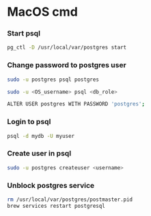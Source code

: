 # MacOS cmd

### Start psql
```bash
pg_ctl -D /usr/local/var/postgres start
```

### Change password to postgres user
```bash
sudo -u postgres psql postgres

sudo -u <OS_username> psql <db_role>

ALTER USER postgres WITH PASSWORD 'postgres';
```

### Login to psql
```bash
psql -d mydb -U myuser
```

### Create user in psql
```bash
sudo -u postgres createuser <username>
```

### Unblock postgres service
```bash
rm /usr/local/var/postgres/postmaster.pid
brew services restart postgresql
```
